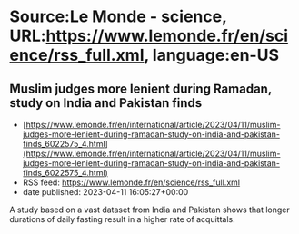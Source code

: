 # Source:Le Monde - science, URL:https://www.lemonde.fr/en/science/rss_full.xml, language:en-US

## Muslim judges more lenient during Ramadan, study on India and Pakistan finds
 - [https://www.lemonde.fr/en/international/article/2023/04/11/muslim-judges-more-lenient-during-ramadan-study-on-india-and-pakistan-finds_6022575_4.html](https://www.lemonde.fr/en/international/article/2023/04/11/muslim-judges-more-lenient-during-ramadan-study-on-india-and-pakistan-finds_6022575_4.html)
 - RSS feed: https://www.lemonde.fr/en/science/rss_full.xml
 - date published: 2023-04-11 16:05:27+00:00

A study based on a vast dataset from India and Pakistan shows that longer durations of daily fasting result in a higher rate of acquittals.

